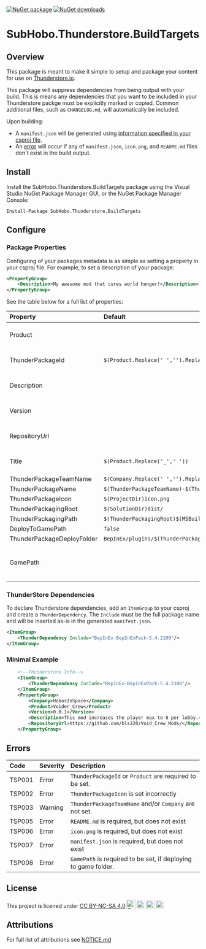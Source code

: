 [![NuGet package](https://img.shields.io/nuget/v/SubHobo.Thunderstore.BuildTargets.svg)](https://nuget.org/packages/SubHobo.Thunderstore.BuildTargets)
[![NuGet downloads](https://img.shields.io/nuget/dt/SubHobo.Thunderstore.BuildTargets.svg)](https://nuget.org/packages/SubHobo.Thunderstore.BuildTargets)
# SubHobo.Thunderstore.BuildTargets
## Overview
This package is meant to make it simple to setup and package your content for use on [Thunderstore.io](https://Thunderstore.io).

This package will suppress dependencies from being output with your build. This is means any dependencies that you want to be included in your Thunderstore packge must be explicitly marked or copied. Common additional files, such as `CHANGELOG.md`, will automatically be included.

Upon building:
- A `manifest.json` will be generated using [information specified in your csproj file](#configure).
- An [error](#errors) will occur if any of `manifest.json`, `icon.png`, and `README.md` files don't exist in the build output.

## Install
Install the SubHobo.Thunderstore.BuildTargets package using the Visual Studio NuGet Package Manager GUI, or the NuGet Package Manager Console:
```
Install-Package SubHobo.Thunderstore.BuildTargets
```
## Configure

### Package Properties
Configuring of your packages metadata is as simple as setting a property in your csproj file. For example, to set a description of your package:
```xml
<PropertyGroup>
    <Description>My awesome mod that cures world hunger!</Description>
</PropertyGroup>
```
See the table below for a full list of properties:

| Property                   | Default                                             | Description |
| :---                       | :---                                                | :---        |
| Product                    |                                                     | Name of your mod.<br><br>_Note: This is for convenience in setting defaults for other properties_ |
| ThunderPackageId           | ```$(Product.Replace(' ','').Replace('.','_'))```   | Name of your mod.<br><br>This corresponds to `name` in the `manifest.json`. |
| Description                |                                                     | Short description of your mod. Shows on modlist in Thunderstore.<br><br>This corresponds to `description` in the `manifest.json` |
| Version                    |                                                     | Versio of your mod, following [SemVer2](https://semver.org/spec/v2.0.0.html) format.<br><br>This corresponds to `version_number` in the `manifest.json` |
| RepositoryUrl              |                                                     | URL of the mod's website (e.g. GitHub repo)<br><br>This corresponds to `website_url` in the `manifest.json` |
| Title                      | ```$(Product.Replace('_',' '))```                   | Name of your mod as it will be displayed on Thunderstore.<br><br>_Note: This is for convenience._ |
| ThunderPackageTeamName     | ```$(Company.Replace(' ','').Replace('.','_'))```   | Name of your 'team' on Thunderstore. |
| ThunderPackageName         | ```$(ThunderPackageTeamName)-$(ThunderPackageId)``` | Determines the file name for the generated package.  |
| ThunderPackageIcon         | ```$(ProjectDir)icon.png```                         | Location of the icon for your mod. |
| ThunderPackagingRoot       | ```$(SolutionDir)dist/```                           | Path where generated Thunderstore package should be stored. This is where the zipped package will be stored. |
| ThunderPackagingPath       | ```$(ThunderPackagingRoot)$(MSBuildProjectName)/``` | Path where package **contents** will be placed. This folder will be zipped to make the final package. |
| DeployToGamePath           | ```false```                                         | Should the package be deployed to your local game path? |
| ThunderPackageDeployFolder | ```BepInEx/plugins/$(ThunderPackageName)```         | Path relative to the `GamePath` where the package contents should be deployed. |
| GamePath                   |                                                     | Path to game folder. This is required for deploying locally.<br><br>Example: ```<GamePath>$([MSBuild]::GetRegistryValue(`HKEY_LOCAL_MACHINE\SOFTWARE\Microsoft\Windows\CurrentVersion\Uninstall\Steam App 1063420`, `InstallLocation`))\</GamePath>``` |

### ThunderStore Dependencies
To declare Thunderstore dependencies, add an `ItemGroup` to your csproj and create a `ThunderDependency`. The `Include` must be the full package name and will be inserted as-is in the generated `manifest.json`.
```xml
<ItemGroup>
    <ThunderDependency Include="BepInEx-BepInExPack-5.4.2100"/>
</ItemGroup>
```

### Minimal Example
```xml
    <!--Thunderstore Info-->
    <ItemGroup>
        <ThunderDependency Include="BepInEx-BepInExPack-5.4.2100"/>
    </ItemGroup>
    <PropertyGroup>
        <Company>HobosInSpace</Company>
        <Product>Voider_Crew</Product>
        <Version>0.0.1</Version>
        <Description>This mod increases the player max to 8 per lobby.</Description>
        <RepositoryUrl>https://github.com/bls220/Void_Crew_Mods/</RepositoryUrl>
    </PropertyGroup>
```

## Errors
| Code   | Severity | Description |
| :---   | :---     | :--- |
| TSP001 | Error    | `ThunderPackageId` or `Product` are required to be set. |
| TSP002 | Error    | `ThunderPackageIcon` is set incorrectly |
| TSP003 | Warning  | `ThunderPackageTeamName` and/or `Company` are not set. |
| TSP005 | Error    | `README.md` is required, but does not exist |
| TSP006 | Error    | `icon.png` is required, but does not exist |
| TSP007 | Error    | `manifest.json` is required, but does not exist |
| TSP008 | Error    | `GamePath` is required to be set, if deploying to game folder. |


## License
This project is licened under [CC BY-NC-SA 4.0](http://creativecommons.org/licenses/by-nc-sa/4.0/?ref=chooser-v1)<img alt="CC" width="1.5rem" style="width:1.5rem!important;margin-left:3px;vertical-align:text-bottom;" src="https://mirrors.creativecommons.org/presskit/icons/cc.svg?ref=chooser-v1"><img alt="BY" height="22px" style="height:22px!important;margin-left:3px;vertical-align:text-bottom;" src="https://mirrors.creativecommons.org/presskit/icons/by.svg?ref=chooser-v1"><img alt="NC" height="22px" style="height:22px!important;margin-left:3px;vertical-align:text-bottom;" src="https://mirrors.creativecommons.org/presskit/icons/nc.svg?ref=chooser-v1"><img alt="SA" height="22px" style="height:22px!important;margin-left:3px;vertical-align:text-bottom;" src="https://mirrors.creativecommons.org/presskit/icons/sa.svg?ref=chooser-v1">

## Attributions
For full list of attributions see [NOTICE.md](./NOTICE.md)